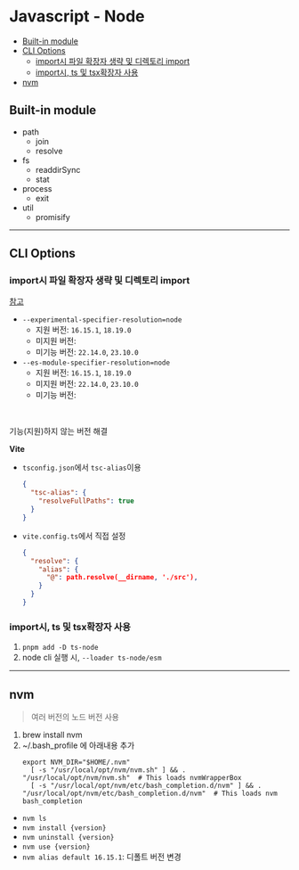 # Javascript - Node

- [Built-in module](#built-in-module)
- [CLI Options](#cli-options)
  - [import시 파일 확장자 생략 및 디렉토리 import](#import시-파일-확장자-생략-및-디렉토리-import)
  - [import시, ts 및 tsx확장자 사용](#import시-ts-및-tsx확장자-사용)
- [nvm](#nvm)

## Built-in module

- path
  - join
  - resolve
- fs
  - readdirSync
  - stat
- process
  - exit
- util
  - promisify

---

## CLI Options

### import시 파일 확장자 생략 및 디렉토리 import

[참고](https://stackoverflow.com/questions/64449464/error-err-unsupported-dir-import-directory-import-when-attempting-to-start-no)

- `--experimental-specifier-resolution=node`
  - 지원 버전: `16.15.1`, `18.19.0`
  - 미지원 버전:
  - 미기능 버전: `22.14.0`, `23.10.0`
- `--es-module-specifier-resolution=node`
  - 지원 버전: `16.15.1`, `18.19.0`
  - 미지원 버전: `22.14.0`, `23.10.0`
  - 미기능 버전:

<br />

기능(지원)하지 않는 버전 해결

**Vite**

- `tsconfig.json`에서 `tsc-alias`이용

  ```json
  {
    "tsc-alias": {
      "resolveFullPaths": true
    }
  }
  ```

- `vite.config.ts`에서 직접 설정
  ```json
  {
    "resolve": {
      "alias": {
        "@": path.resolve(__dirname, './src'),
      }
    }
  }
  ```

### import시, ts 및 tsx확장자 사용

1. `pnpm add -D ts-node`
2. node cli 실행 시, `--loader ts-node/esm`

---

## nvm

> 여러 버전의 노드 버전 사용

1. brew install nvm
2. ~/.bash_profile 에 아래내용 추가
   ```shell
   export NVM_DIR="$HOME/.nvm"
     [ -s "/usr/local/opt/nvm/nvm.sh" ] && . "/usr/local/opt/nvm/nvm.sh"  # This loads nvmWrapperBox
     [ -s "/usr/local/opt/nvm/etc/bash_completion.d/nvm" ] && . "/usr/local/opt/nvm/etc/bash_completion.d/nvm"  # This loads nvm bash_completion
   ```

- `nvm ls`
- `nvm install {version}`
- `nvm uninstall {version}`
- `nvm use {version}`
- `nvm alias default 16.15.1`: 디폴트 버전 변경
